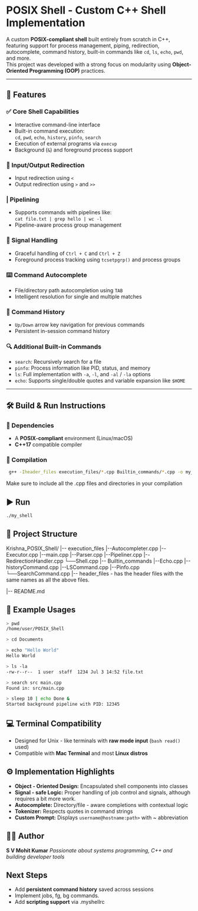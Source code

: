 # POSIX Shell - Custom C++ Shell Implementation

A custom **POSIX-compliant shell** built entirely from scratch in C++, featuring support for process management, piping, redirection, autocomplete, command history, built-in commands like `cd`, `ls`, `echo`, `pwd`, and more.  
This project was developed with a strong focus on modularity using **Object-Oriented Programming (OOP)** practices.

---

## 🚀 Features

### ✅ Core Shell Capabilities
- Interactive command-line interface
- Built-in command execution:  
  `cd`, `pwd`, `echo`, `history`, `pinfo`, `search`
- Execution of external programs via `execvp`
- Background (`&`) and foreground process support

### 🔄 Input/Output Redirection
- Input redirection using `<`
- Output redirection using `>` and `>>`

### | Pipelining
- Supports commands with pipelines like:  
  `cat file.txt | grep hello | wc -l`
- Pipeline-aware process group management

### 🧠 Signal Handling
- Graceful handling of `Ctrl + C` and `Ctrl + Z`
- Foreground process tracking using `tcsetpgrp()` and process groups

### ⌨️ Command Autocomplete
- File/directory path autocompletion using `TAB`
- Intelligent resolution for single and multiple matches

### 📜 Command History
- `Up/Down` arrow key navigation for previous commands
- Persistent in-session command history

### 🔍 Additional Built-in Commands
- `search`: Recursively search for a file
- `pinfo`: Process information like PID, status, and memory
- `ls`: Full implementation with `-a`, `-l`, and `-al` / `-la` options
- `echo`: Supports single/double quotes and variable expansion like `$HOME`

---

## 🛠 Build & Run Instructions

### 🔧 Dependencies
- A **POSIX-compliant** environment (Linux/macOS)
- **C++17** compatible compiler

### 🧱 Compilation

```bash
 g++ -Iheader_files execution_files/*.cpp Builtin_commands/*.cpp -o my_shell

```
 
 Make sure to include all the .cpp files and directories in your compilation

 
## ▶️ Run

```bash
./my_shell

```
## 📂 Project Structure 

Krishna_POSIX_Shell/
|-- execution_files
    |--Autocompleter.cpp
    |--Executor.cpp
    |--main.cpp
    |--Parser.cpp
    |--Pipeliner.cpp
    |--RedirectionHandler.cpp
    └──Shell.cpp
|-- Builtin_commands
    |--Echo.cpp
    |--historyCommand.cpp
    |--LSCommand.cpp
    |--Pinfo.cpp
    └──SearchCommand.cpp
|-- header_files - has the header files with the same names as all the above files. 

|-- README.md

## 🧪 Example Usages

```bash
> pwd
/home/user/POSIX_Shell

> cd Documents

> echo "Hello World"
Hello World

> ls -la
-rw-r--r--  1 user  staff  1234 Jul 3 14:52 file.txt

> search src main.cpp
Found in: src/main.cpp

> sleep 10 | echo Done &
Started background pipeline with PID: 12345

```

## 💻 Terminal Compatibility
- Designed for Unix - like terminals with **raw mode input** (```bash read() ``` used)
- Compatible with **Mac Terminal** and most **Linux distros**

## ⚙️ Implementation Highlights
- **Object - Oriented Design:** Encapsulated shell components into classes
- **Signal - safe Logic:** Proper handling of job control and signals, although requires a bit more work. 
- **Autocomplete:** Directory/file - aware completions with contextual logic
- **Tokenizer:** Respects quotes in command strings
- **Custom Prompt:** Displays ```username@hostname:path>``` with ~ abbreviation

## 🧑‍💻 Author 
**S V Mohit Kumar**
*Passionate about systems programming, C++ and building developer tools*

## Next Steps 
- Add **persistent command history** saved across sessions
- Implement jobs, fg, bg commands.
- Add **scripting support** via .myshellrc


